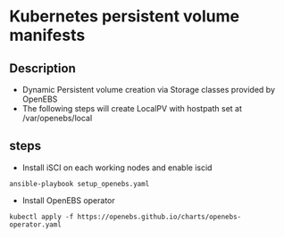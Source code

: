 # Kubernetes persistent volume manifests

## Description
- Dynamic Persistent volume creation via Storage classes provided by OpenEBS
- The following steps will create LocalPV with hostpath set at /var/openebs/local

## steps
- Install iSCI on each working nodes and enable iscid
```
ansible-playbook setup_openebs.yaml
```
- Install OpenEBS operator
```
kubectl apply -f https://openebs.github.io/charts/openebs-operator.yaml
```
